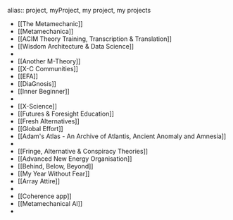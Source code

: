 alias:: project, myProject, my project, my projects

- [[The Metamechanic]]
- [[Metamechanica]]
- [[ACIM Theory Training, Transcription & Translation]]
- [[Wisdom Architecture & Data Science]]
-
- [[Another M-Theory]]
- [[X-C Communities]]
- [[EFA]]
- [[DiaGnosis]]
- [[Inner Beginner]]
-
- [[X-Science]]
- [[Futures & Foresight Education]]
- [[Fresh Alternatives]]
- [[Global Effort]]
- [[Adam's Atlas - An Archive of Atlantis, Ancient Anomaly and Amnesia]]
-
- [[Fringe, Alternative & Conspiracy Theories]]
- [[Advanced New Energy Organisation]]
- [[Behind, Below, Beyond]]
- [[My Year Without Fear]]
- [[Array Attire]]
-
- [[Coherence app]]
- [[Metamechanical AI]]
-